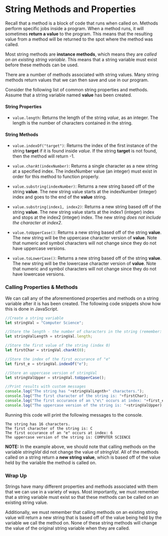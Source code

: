 # String Methods and Properties

Recall that a method is a block of code that runs when called on. Methods perform specific jobs inside a program. When a method runs, it will sometimes **return a value** to the program. This means that the resulting value from a method will be returned to the spot where the method was called. 

Most string methods are **instance methods**, which means they are *called on an existing string variable*. This means that a string variable must exist before these methods can be used. 

There are a number of methods associated with string values. Many string methods return values that we can then save and use in our program. 

Consider the following list of common string properties and methods. Assume that a string variable named **value** has been created.

#### String Properties

* ```value.length```: Returns the length of the string *value*, as an integer. The length is the number of characters contained in the string. 

#### String Methods
  
* ```value.indexOf("target")```: Returns the index of the first instance of the string **target** if it is found inside *value*. If the string **target** is not found, then the method will return -1. 

* ```value.charAt(indexNumber)```: Returns a single character as a new string at a specified index. The indexNumber value (an integer) must exist in order for this method to function properly. 

* ```value.substring(indexNumber)```: Returns a new string based off of the string **value**. The new string value starts at the indexNumber (integer) index and goes to the end of the **value** string.

* ```value.substring(index1, index2)```: Returns a new string based off of the string **value**. The new string value starts at the index1 (integer) index and stops at the index2 (integer) index. The new string *does not include the character at  index2*. 

* ```value.toUpperCase()```: Returns a new string based off of the string **value**. The new string will be the uppercase character version of **value**. Note that numeric and symbol characters will not change since they do not have uppercase versions. 

* ```value.toLowerCase()```: Returns a new string based off of the string **value**. The new string will be the lowercase character version of **value**. Note that numeric and symbol characters will not change since they do not have lowercase versions. 


### Calling Properties & Methods

We can call any of the aforementioned properties and methods on a string variable after it is has been created. The following code snippets show how this is done in JavaScript. 

```javascript
//Create a string variable
let stringVal = "Computer Science";

//Store the length - the number of characters in the string (remember: length is a property, not a method)
let stringValLength = stringVal.length;

//Store the first value of the string (index 0)
let firstChar = stringVal.charAt(0);

//Store the index of the first occurance of "e"
let first_e = stringVal.indexOf("e");

//Store an uppercase version of stringVal
let stringValUpper = stringVal.toUpperCase();

//Print results with custom messages
console.log("The string has "+stringValLegnth+" characters.");
console.log("The first character of the string is: "+firstChar);
console.log("The first occurance of an \"e\" occurs at index: "+first_e);
console.log("The uppercase version of the string is: "+stringValUpper);
```
Running this code will print the following messages to the console.

```
The string has 16 characters.
The first character of the string is: C
The first occurance of an "e" occurs at index: 6
The uppercase version of the string is: COMPUTER SCIENCE
```

**NOTE:** In the example above, we should note that calling methods on the variable *stringVal* did not change the value of *stringVal*. All of the methods called on a string return a **new string value**, which is based off of the value held by the variable the method is called on.

### Wrap Up
Strings have many different properties and methods associated with them that we can use in a variety of ways. Most importantly, we must remember that a string variable must exist so that these methods can be called on an existing string value. 

Additionally, we must remember that calling methods on an existing string value will return a new string that is based off of the value being held by the variable we call the method on. None of these string methods will change the value of the original string variable when they are called. 
